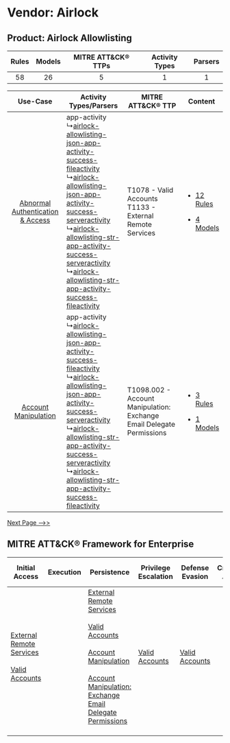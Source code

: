 Vendor: Airlock
===============
Product: Airlock Allowlisting
-----------------------------
| Rules | Models | MITRE ATT&CK® TTPs | Activity Types | Parsers |
|:-----:|:------:|:------------------:|:--------------:|:-------:|
|  58   |   26   |         5          |       1        |    1    |

|    Use-Case    | Activity Types/Parsers    | MITRE ATT&CK® TTP    | Content    |
|:----:| ---- | ---- | ---- |
| [Abnormal Authentication & Access](../../../UseCases/uc_abnormal_authentication_&_access.md) |  app-activity<br> ↳[airlock-allowlisting-json-app-activity-success-fileactivity](Ps/pC_airlockallowlistingjsonappactivitysuccessfileactivity.md)<br> ↳[airlock-allowlisting-json-app-activity-success-serveractivity](Ps/pC_airlockallowlistingjsonappactivitysuccessserveractivity.md)<br> ↳[airlock-allowlisting-str-app-activity-success-serveractivity](Ps/pC_airlockallowlistingstrappactivitysuccessserveractivity.md)<br> ↳[airlock-allowlisting-str-app-activity-success-fileactivity](Ps/pC_airlockallowlistingstrappactivitysuccessfileactivity.md)<br> | T1078 - Valid Accounts<br>T1133 - External Remote Services<br>    | [<ul><li>12 Rules</li></ul><ul><li>4 Models</li></ul>](RM/r_m_airlock_airlock_allowlisting_Abnormal_Authentication_&_Access.md) |
|    [Account Manipulation](../../../UseCases/uc_account_manipulation.md)    |  app-activity<br> ↳[airlock-allowlisting-json-app-activity-success-fileactivity](Ps/pC_airlockallowlistingjsonappactivitysuccessfileactivity.md)<br> ↳[airlock-allowlisting-json-app-activity-success-serveractivity](Ps/pC_airlockallowlistingjsonappactivitysuccessserveractivity.md)<br> ↳[airlock-allowlisting-str-app-activity-success-serveractivity](Ps/pC_airlockallowlistingstrappactivitysuccessserveractivity.md)<br> ↳[airlock-allowlisting-str-app-activity-success-fileactivity](Ps/pC_airlockallowlistingstrappactivitysuccessfileactivity.md)<br> | T1098.002 - Account Manipulation: Exchange Email Delegate Permissions<br> | [<ul><li>3 Rules</li></ul><ul><li>1 Models</li></ul>](RM/r_m_airlock_airlock_allowlisting_Account_Manipulation.md)    |
[Next Page -->>](2_ds_airlock_airlock_allowlisting.md)

MITRE ATT&CK® Framework for Enterprise
--------------------------------------
| Initial Access                                                                                                                                   | Execution | Persistence                                                                                                                                                                                                                                                                                                                                 | Privilege Escalation                                                | Defense Evasion                                                     | Credential Access | Discovery | Lateral Movement | Collection                                                                                                                                                            | Command and Control                                                                                                                       | Exfiltration | Impact |
| ------------------------------------------------------------------------------------------------------------------------------------------------ | --------- | ------------------------------------------------------------------------------------------------------------------------------------------------------------------------------------------------------------------------------------------------------------------------------------------------------------------------------------------- | ------------------------------------------------------------------- | ------------------------------------------------------------------- | ----------------- | --------- | ---------------- | --------------------------------------------------------------------------------------------------------------------------------------------------------------------- | ----------------------------------------------------------------------------------------------------------------------------------------- | ------------ | ------ |
| [External Remote Services](https://attack.mitre.org/techniques/T1133)<br><br>[Valid Accounts](https://attack.mitre.org/techniques/T1078)<br><br> |           | [External Remote Services](https://attack.mitre.org/techniques/T1133)<br><br>[Valid Accounts](https://attack.mitre.org/techniques/T1078)<br><br>[Account Manipulation](https://attack.mitre.org/techniques/T1098)<br><br>[Account Manipulation: Exchange Email Delegate Permissions](https://attack.mitre.org/techniques/T1098/002)<br><br> | [Valid Accounts](https://attack.mitre.org/techniques/T1078)<br><br> | [Valid Accounts](https://attack.mitre.org/techniques/T1078)<br><br> |                   |           |                  | [Email Collection](https://attack.mitre.org/techniques/T1114)<br><br>[Email Collection: Email Forwarding Rule](https://attack.mitre.org/techniques/T1114/003)<br><br> | [Proxy: Multi-hop Proxy](https://attack.mitre.org/techniques/T1090/003)<br><br>[Proxy](https://attack.mitre.org/techniques/T1090)<br><br> |              |        |